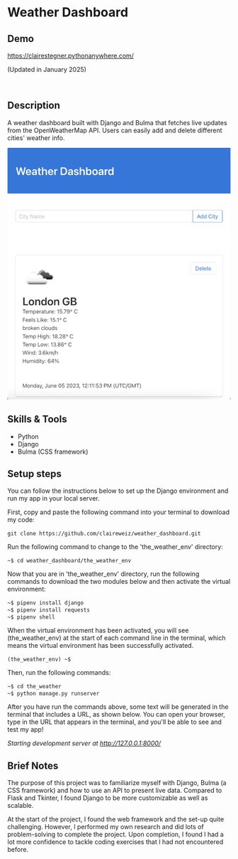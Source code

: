 <h1> Weather Dashboard </h1> 
 
<h2>Demo</h2>

https://clairestegner.pythonanywhere.com/ 

(Updated in January 2025)

<br>

<h2>Description</h2>

A weather dashboard built with Django and Bulma that fetches live updates from the OpenWeatherMap API. Users can easily add and delete different cities' weather info.

<img src="dashboard.png" width="600"/>


<h2>Skills & Tools</h2>

* Python
* Django
* Bulma (CSS framework)

<h2>Setup steps</h2>

You can follow the instructions below to set up the Django environment and run my app in your local server.

First, copy and paste the following command into your terminal to download my code:
```
git clone https://github.com/claireweiz/weather_dashboard.git
```

Run the following command to change to the 'the_weather_env' directory:
```
~$ cd weather_dashboard/the_weather_env
```

 Now that you are in 'the_weather_env' directory, run the following commands to download the two modules below and then activate the virtual environment:
```
~$ pipenv install django
~$ pipenv install requests
~$ pipenv shell
```
When the virtual environment has been activated, you will see (the_weather_env) at the start of each command line in the terminal, which means the virtual environment has been successfully activated.
```
(the_weather_env) ~$
```
Then, run the following commands:
```
~$ cd the_weather
~$ python manage.py runserver
```
After you have run the commands above, some text will be generated in the terminal that includes a URL, as shown below. You can open your browser, type in the URL that appears in the terminal, and you'll be able to see and test my app!

*Starting development server at http://127.0.0.1:8000/*


<h2>Brief Notes</h2>

The purpose of this project was to familiarize myself with Django, Bulma (a CSS framework) and how to use an API to present live data. Compared to Flask and Tkinter, I found Django to be more customizable as well as scalable.

At the start of the project, I found the web framework and the set-up quite challenging. However, I performed my own research and did lots of problem-solving to complete the project. Upon completion, I found I had a lot more confidence to tackle coding exercises that I had not encountered before.